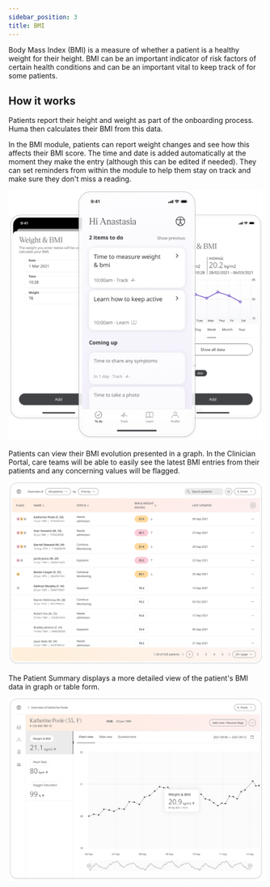 ```yaml
---
sidebar_position: 3
title: BMI
---
```


Body Mass Index (BMI) is a measure of whether a patient is a healthy weight for their height. BMI can be an important indicator of risk factors of certain health conditions and can be an important vital to keep track of for some patients.

## How it works

Patients report their height and weight as part of the onboarding process. Huma then calculates their BMI from this data. 

In the BMI module, patients can report weight changes and see how this affects their BMI score. The time and date is added automatically at the moment they make the entry (although this can be edited if needed). They can set reminders from within the module to help them stay on track and make sure they don't miss a reading.

![Reporting Weight for BMI in the Huma App](./assets/bmi.png)

Patients can view their BMI evolution presented in a graph. In the Clinician Portal, care teams will be able to easily see the latest BMI entries from their patients and any concerning values will be flagged. 

![Viewing BMI in the Clinician Portal](./assets/cp-patient-list-bmi.png)

The Patient Summary displays a more detailed view of the patient's BMI data in graph or table form.

![Viewing BMI module details in the Clinician Portal](./assets/cp-module-details-bmi.png)
